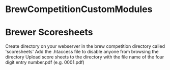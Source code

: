 BrewCompetitionCustomModules
============================

Brewer Scoresheets
==================
Create directory on your webserver in the brew competition directory called 'scoresheets'
Add the .htaccess file to disable anyone from browsing the directory
Upload score sheets to the directory with the file name of the four digit entry number.pdf (e.g. 0001.pdf)
